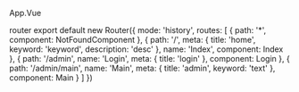 App.Vue
<template>
  <div id="app">
    <router-view v-header-title="$route.meta.title" v-header-keywords="$route.meta.keyword" 
    v-header-description="$route.meta.description"></router-view>
  </div>
</template>

router
export default new Router({
  mode: 'history',
  routes: [
    {
      path: '*',
      component: NotFoundComponent
    },
    {
      path: '/',
      meta: {
        title: 'home',
        keyword: 'keyword',
        description: 'desc'
      },
      name: 'Index',
      component: Index
    },
    {
      path: '/admin',
      name: 'Login',
      meta: {
        title: 'login'
      },
      component: Login
    },
    {
      path: '/admin/main',
      name: 'Main',
      meta: {
        title: 'admin',
        keyword: 'text'
      },
      component: Main
    }
  ]
})
